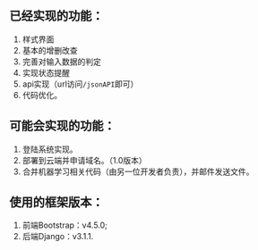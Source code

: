 ## 已经实现的功能：
1. 样式界面
2. 基本的增删改查
3. 完善对输入数据的判定
4. 实现状态提醒
5. api实现（url访问`/jsonAPI`即可）
6. 代码优化。      
## 可能会实现的功能：
1. 登陆系统实现。
2. 部署到云端并申请域名。（1.0版本）
3. 合并机器学习相关代码（由另一位开发者负责），并邮件发送文件。  
## 使用的框架版本：
1. 前端Bootstrap：v4.5.0;
2. 后端Django：v3.1.1.   